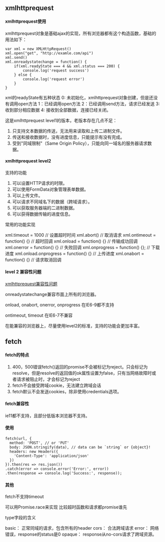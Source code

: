 ## xmlhttprequest
#### xmlhttprequest使用
xmlhttprequest对象是基础ajax的实现，所有浏览器都有这个构造函数，基础的用法如下：
```
var xml = new XMLHttpRequest()
xml.open("get", "http://examle.com/api")
xml.send()
xml.onreadystatechange = function() {
    if(xml.readyState === 4 && xml.status === 200) {
        console.log('request success')
    } else {
        console.log('request error')
    }
}
```
xml的readyState有五种状态
0: 未初始化，xmlhttprequest对象创建，但是还没有调用open方法
1：已经调用open方法
2：已经调用send方法，请求已经发送
3: 收到部分相应数据
4: 接收到全部数据，连接已经关闭。

这是xmlhttprequest level1的版本，老版本存在几点不足：
1. 只支持文本数据的传送，无法用来读取和上传二进制文件。
2. 传送和接收数据时，没有进度信息，只能提示有没有完成。
3. 受到"同域限制"（Same Origin Policy），只能向同一域名的服务器请求数据。


#### xmlhttprequest level2
支持的功能
1. 可以设置HTTP请求的时限。
2. 可以使用FormData对象管理表单数据。
3. 可以上传文件。
4. 可以请求不同域名下的数据（跨域请求）。
5. 可以获取服务器端的二进制数据。
6. 可以获得数据传输的进度信息。

常用的功能实现

xml.timeout = 1000 // 设置超时时间
xml.abort() // 取消请求
xml.ontimeout = function() {} // 超时回调
xml.onload = function() {} // 传输成功回调
xml.onerror = function() {} // 失败回调
xml.onprogress = function() {}; // 下载进度
xml.onload.onprogress = function() {} // 上传进度
xml.onabort = function() {} // 请求取消回调


#### level 2 兼容性问题
[xmlhttprequest兼容性问题](https://caniuse.com/#search=xmlhttprequest)

onreadystatechange兼容市面上所有的浏览器。

onload, onabort, onerror, onprogress 在IE6-9都不支持

ontimeout, timeout 在IE6-7不兼容

在能兼容的浏览器上，尽量使用level2的标准，支持的功能会更加丰富。


## fetch
#### fetch的特点
1. 400，500错误fetch()返回的promise不会被标记为reject。只会标记为resolve，但是resolve的返回值的ok属性设置为false，只有当网络故障时或者请求被阻止时，才会标记为reject
2. fetch不会接受跨域cookie，无法建立跨域会话
3. fetch默认不会发送cookies，除非使用credentials选项。

#### fetch兼容性
ie11都不支持，且部分低版本浏览器不支持。

#### 使用
```
fetch(url, {
  method: 'POST', // or 'PUT'
  body: JSON.stringify(data), // data can be `string` or {object}!
  headers: new Headers({
    'Content-Type': 'application/json'
  })
}).then(res => res.json())
.catch(error => console.error('Error:', error))
.then(response => console.log('Success:', response));
```

#### 其他
fetch不支持timeout

可以用Promise.race来实现 比较超时函数和请求都promise谁先

type字段的含义

basic： 正常同域的请求，包含所有的header
cors： 合法跨域请求
error： 网络错误，response的status是0
opaque： response从no-cors请求了跨域资源。

